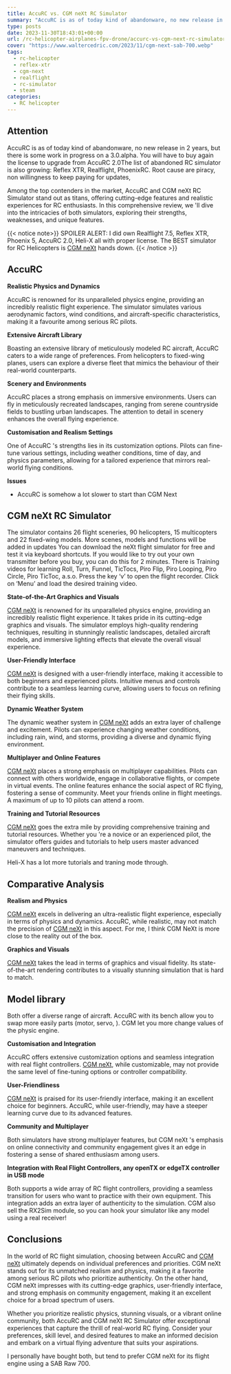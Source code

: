 ```yaml
---
title: AccuRC vs. CGM neXt RC Simulator
summary: "AccuRC is as of today kind of abandonware, no new release in 2 years, but there is some work in progress on a 3.0.alpha. You will have to buy again the license to upgrade from AccuRC 2.0The list of abandoned RC simulator is also growing: Reflex XTR, Realflight, PhoenixRC. Root cause are piracy, non willingness to keep paying for updates,"
type: posts
date: 2023-11-30T18:43:01+00:00
url: /rc-helicopter-airplanes-fpv-drone/accurc-vs-cgm-next-rc-simulator/
cover: "https://www.waltercedric.com/2023/11/cgm-next-sab-700.webp"
tags:
  - rc-helicopter
  - reflex-xtr
  - cgm-next
  - realflight
  - rc-simulator
  - steam
categories:
  - RC helicopter
---
```

## Attention

AccuRC is as of today kind of abandonware, no new release in 2 years, but there is some work in progress on a 3.0.alpha. You will have to buy again the license to upgrade from AccuRC 2.0The list of abandoned RC simulator is also growing: Reflex XTR, Realflight, PhoenixRC. Root cause are piracy, non willingness to keep paying for updates,

Among the top contenders in the market, AccuRC and CGM neXt RC Simulator stand out as titans, offering cutting-edge features and realistic experiences for RC enthusiasts. In this comprehensive review, we 'll dive into the intricacies of both simulators, exploring their strengths, weaknesses, and unique features.

{{< notice note>}}
SPOILER ALERT: I did own Realflight 7.5, Reflex XTR, Phoenix 5, AccuRC 2.0, Heli-X all with proper license. The BEST simulator for RC Helicopters is [CGM neXt](https://www.cgm-online.com/rc-flight-simulator/rc-flight-simulator.html) hands down.
{{< /notice >}}

## AccuRC

**Realistic Physics and Dynamics**

AccuRC is renowned for its unparalleled physics engine, providing an incredibly realistic flight experience. The simulator simulates various aerodynamic factors, wind conditions, and aircraft-specific characteristics, making it a favourite among serious RC pilots.

**Extensive Aircraft Library**

Boasting an extensive library of meticulously modeled RC aircraft, AccuRC caters to a wide range of preferences. From helicopters to fixed-wing planes, users can explore a diverse fleet that mimics the behaviour of their real-world counterparts.

**Scenery and Environments**

AccuRC places a strong emphasis on immersive environments. Users can fly in meticulously recreated landscapes, ranging from serene countryside fields to bustling urban landscapes. The attention to detail in scenery enhances the overall flying experience.

**Customisation and Realism Settings**

One of AccuRC 's strengths lies in its customization options. Pilots can fine-tune various settings, including weather conditions, time of day, and physics parameters, allowing for a tailored experience that mirrors real-world flying conditions.

**Issues**
* AccuRC is somehow a lot slower to start than CGM Next


## CGM neXt RC Simulator
The simulator contains 26 flight sceneries, 90 helicopters, 15 multicopters and 22 fixed-wing models. More scenes, models and functions will be added in updates
You can download the neXt flight simulator for free and test it via keyboard shortcuts. If you would like to try out your own transmitter before you buy, you can do this for 2 minutes.
There is Training videos for learning Roll, Turn, Funnel, TicTocs, Piro Flip, Piro Looping, Piro Circle, Piro TicToc, a.s.o. Press the key ‘v’ to open the flight recorder. Click on ‘Menu’ and load the desired training video.

**State-of-the-Art Graphics and Visuals**

[CGM neXt](https://www.cgm-online.com/rc-flight-simulator/rc-flight-simulator.html) is renowned for its unparalleled physics engine, providing an incredibly realistic flight experience. It takes pride in its cutting-edge graphics and visuals. The simulator employs high-quality rendering techniques, resulting in stunningly realistic landscapes, detailed aircraft models, and immersive lighting effects that elevate the overall visual experience.

**User-Friendly Interface**

[CGM neXt](https://www.cgm-online.com/rc-flight-simulator/rc-flight-simulator.html) is designed with a user-friendly interface, making it accessible to both beginners and experienced pilots. Intuitive menus and controls contribute to a seamless learning curve, allowing users to focus on refining their flying skills.

**Dynamic Weather System**

The dynamic weather system in [CGM neXt](https://www.cgm-online.com/rc-flight-simulator/rc-flight-simulator.html) adds an extra layer of challenge and excitement. Pilots can experience changing weather conditions, including rain, wind, and storms, providing a diverse and dynamic flying environment.

**Multiplayer and Online Features**

[CGM neXt](https://www.cgm-online.com/rc-flight-simulator/rc-flight-simulator.html) places a strong emphasis on multiplayer capabilities. Pilots can connect with others worldwide, engage in collaborative flights, or compete in virtual events. The online features enhance the social aspect of RC flying, fostering a sense of community. Meet your friends online in flight meetings. A maximum of up to 10 pilots can attend a room.

**Training and Tutorial Resources**

[CGM neXt](https://www.cgm-online.com/rc-flight-simulator/rc-flight-simulator.html) goes the extra mile by providing comprehensive training and tutorial resources. Whether you 're a novice or an experienced pilot, the simulator offers guides and tutorials to help users master advanced maneuvers and techniques.

Heli-X has a lot more tutorials and traning mode through.

## Comparative Analysis

**Realism and Physics**

[CGM neXt](https://www.cgm-online.com/rc-flight-simulator/rc-flight-simulator.html) excels in delivering an ultra-realistic flight experience, especially in terms of physics and dynamics. AccuRC, while realistic, may not match the precision of [CGM neXt](https://www.cgm-online.com/rc-flight-simulator/rc-flight-simulator.html) in this aspect. For me, I think CGM NeXt is more close to the reality out of the box.

**Graphics and Visuals**

[CGM neXt](https://www.cgm-online.com/rc-flight-simulator/rc-flight-simulator.html) takes the lead in terms of graphics and visual fidelity. Its state-of-the-art rendering contributes to a visually stunning simulation that is hard to match.

## Model library

Both offer a diverse range of aircraft. AccuRC with its bench allow you to swap more easily parts (motor, servo, ). CGM let you more change values of the physic engine.

**Customisation and Integration**

AccuRC offers extensive customization options and seamless integration with real flight controllers. [CGM neXt](https://www.cgm-online.com/rc-flight-simulator/rc-flight-simulator.html), while customizable, may not provide the same level of fine-tuning options or controller compatibility.

**User-Friendliness**

[CGM neXt](https://www.cgm-online.com/rc-flight-simulator/rc-flight-simulator.html) is praised for its user-friendly interface, making it an excellent choice for beginners. AccuRC, while user-friendly, may have a steeper learning curve due to its advanced features.

**Community and Multiplayer**

Both simulators have strong multiplayer features, but CGM neXt 's emphasis on online connectivity and community engagement gives it an edge in fostering a sense of shared enthusiasm among users.

**Integration with Real Flight Controllers, any openTX or edgeTX controller in USB mode**

Both supports a wide array of RC flight controllers, providing a seamless transition for users who want to practice with their own equipment. This integration adds an extra layer of authenticity to the simulation. CGM also sell the RX2Sim module, so you can hook your simulator like any model using a real receiver!

## Conclusions

In the world of RC flight simulation, choosing between AccuRC and [CGM neXt](https://www.cgm-online.com/rc-flight-simulator/rc-flight-simulator.html) ultimately depends on individual preferences and priorities. CGM neXt stands out for its unmatched realism and physics, making it a favorite among serious RC pilots who prioritize authenticity. On the other hand, CGM neXt impresses with its cutting-edge graphics, user-friendly interface, and strong emphasis on community engagement, making it an excellent choice for a broad spectrum of users.

Whether you prioritize realistic physics, stunning visuals, or a vibrant online community, both AccuRC and CGM neXt RC Simulator offer exceptional experiences that capture the thrill of real-world RC flying. Consider your preferences, skill level, and desired features to make an informed decision and embark on a virtual flying adventure that suits your aspirations.

I personally have bought both, but tend to prefer CGM neXt for its flight engine using a SAB Raw 700.

